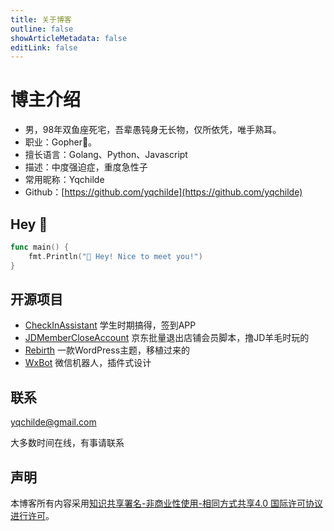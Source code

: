 ```yaml
---
title: 关于博客
outline: false
showArticleMetadata: false
editLink: false
---
```


# 博主介绍

* 男，98年双鱼座死宅，吾辈愚钝身无长物，仅所依凭，唯手熟耳。
* 职业：Gopher🐒。
* 擅长语言：Golang、Python、Javascript
* 描述：中度强迫症，重度急性子
* 常用昵称：Yqchilde
* Github：[https://github.com/yqchilde](https://github.com/yqchilde)

## Hey 👋

```go
func main() {
    fmt.Println("👋 Hey! Nice to meet you!")
}
```

## 开源项目

* [CheckInAssistant](https://github.com/yqchilde/CheckInAssistant) 学生时期搞得，签到APP <Badge type="tip" text="Golang + UniAPP" />
* [JDMemberCloseAccount](https://github.com/yqchilde/JDMemberCloseAccount) 京东批量退出店铺会员脚本，撸JD羊毛时玩的 <Badge type="tip" text="Python" />
* [Rebirth](https://github.com/yqchilde/rebirth) 一款WordPress主题，移植过来的 <Badge type="tip" text="PHP" />
* [WxBot](https://github.com/yqchilde/wxbot) 微信机器人，插件式设计 <Badge type="tip" text="Golang" />

## 联系

<yqchilde@gmail.com>

大多数时间在线，有事请联系

## 声明

本博客所有内容采用[知识共享署名-非商业性使用-相同方式共享4.0 国际许可协议进行许可](https://creativecommons.org/licenses/by-nc-sa/4.0/)。